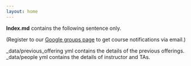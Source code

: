 ```yaml
---
layout: home
---
```


**Index.md** contains the following sentence only. 

(Register to our [Google groups page](https://groups.google.com/forum/#!forum/gp-id) to get course notifications via email.)

_data/previous_offering yml contains the details of the previous offerings. 
_data/people yml contains the details of instructor and TAs. 


